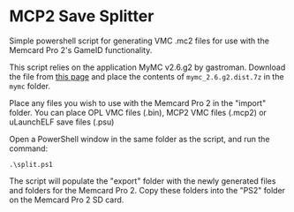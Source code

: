 # MCP2 Save Splitter
Simple powershell script for generating VMC .mc2 files for use with the Memcard Pro 2's GameID functionality.

This script relies on the application MyMC v2.6.g2 by gastroman. Download the file from [this page](https://www.ps2-home.com/forum/viewtopic.php?t=1578) and place the contents of `mymc_2.6.g2.dist.7z` in the `mymc` folder.

Place any files you wish to use with the Memcard Pro 2 in the "import" folder. You can place OPL VMC files (.bin), MCP2 VMC files (.mcp2) or uLaunchELF save files (.psu)

Open a PowerShell window in the same folder as the script, and run the command:

    .\split.ps1

The script will populate the "export" folder with the newly generated files and folders for the Memcard Pro 2. Copy these folders into the "PS2" folder on the Memcard Pro 2 SD card.